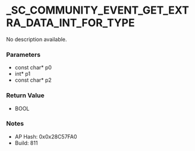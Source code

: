 # _SC_COMMUNITY_EVENT_GET_EXTRA_DATA_INT_FOR_TYPE

No description available.

### Parameters
* const char* p0
* int* p1
* const char* p2

### Return Value
* BOOL

### Notes
* AP Hash: 0x0x28C57FA0
* Build: 811

